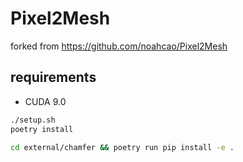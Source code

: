 # Pixel2Mesh

forked from <https://github.com/noahcao/Pixel2Mesh>

## requirements

- CUDA 9.0

```sh
./setup.sh
poetry install
```

```sh
cd external/chamfer && poetry run pip install -e .
```
